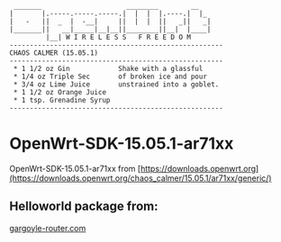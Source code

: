  ```
  _______                     ________        __
 |       |.-----.-----.-----.|  |  |  |.----.|  |_
 |   -   ||  _  |  -__|     ||  |  |  ||   _||   _|
 |_______||   __|_____|__|__||________||__|  |____|
          |__| W I R E L E S S   F R E E D O M
 -----------------------------------------------------
 CHAOS CALMER (15.05.1)
 -----------------------------------------------------
  * 1 1/2 oz Gin            Shake with a glassful
  * 1/4 oz Triple Sec       of broken ice and pour
  * 3/4 oz Lime Juice       unstrained into a goblet.
  * 1 1/2 oz Orange Juice
  * 1 tsp. Grenadine Syrup
 -----------------------------------------------------
```
# OpenWrt-SDK-15.05.1-ar71xx
OpenWrt-SDK-15.05.1-ar71xx from [https://downloads.openwrt.org](https://downloads.openwrt.org/chaos_calmer/15.05.1/ar71xx/generic/)

## Helloworld package from:
[gargoyle-router.com](https://www.gargoyle-router.com/old-openwrt-coding.html)
